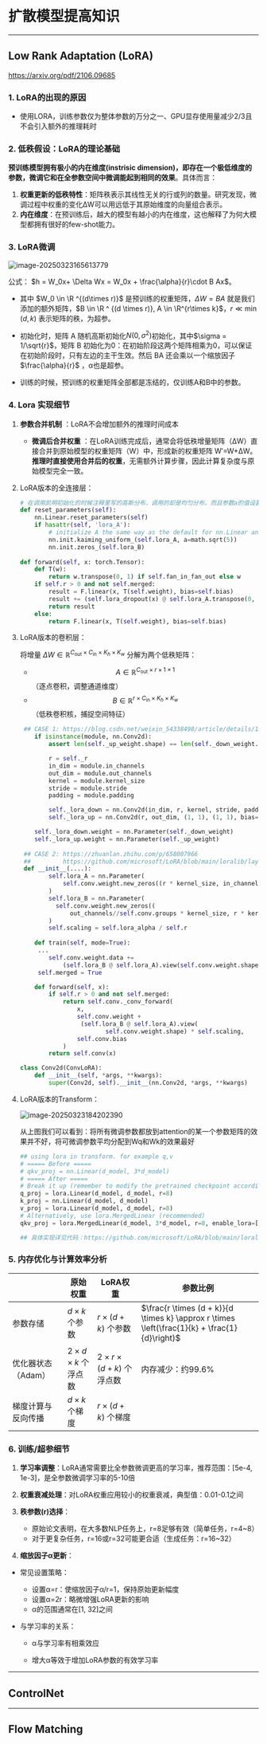 # 扩散模型提高知识

------------------

## Low Rank Adaptation (LoRA)

https://arxiv.org/pdf/2106.09685

###  1. LoRA的出现的原因

+ 使用LORA，训练参数仅为整体参数的万分之一、GPU显存使用量减少2/3且不会引入额外的推理耗时

### 2. 低秩假设：LoRA的理论基础

**预训练模型拥有极小的内在维度(instrisic dimension)，即存在一个极低维度的参数，微调它和在全参数空间中微调能起到相同的效果**。具体而言：

1. **权重更新的低秩特性**：矩阵秩表示其线性无关的行或列的数量。研究发现，微调过程中权重的变化ΔW可以用远低于其原始维度的向量组合表示。
2. **内在维度**：在预训练后，越大的模型有越小的内在维度，这也解释了为何大模型都拥有很好的few-shot能力。

### 3. LoRA微调

![image-20250323165613779](%E6%89%A9%E6%95%A3%E6%A8%A1%E5%9E%8B%E6%8F%90%E9%AB%98%E7%9F%A5%E8%AF%86.assets/image-20250323165613779.png)

公式： $h = W_0x+ \Delta Wx = W_0x + \frac{\alpha}{r}\cdot B Ax$。

+ 其中 $W_0 \in \R ^{(d\times r)}$ 是预训练的权重矩阵，$\Delta W = BA$ 就是我们添加的额外矩阵，$B \in \R ^ {(d \times r)}, A \in \R^{r\times k}$，$r \ll \min(d,k)$ 表示矩阵的秩，为超参。

+ 初始化时，矩阵 A 随机高斯初始化$N(0, \sigma^2)$初始化，其中$\sigma = 1/\sqrt{r}$，矩阵 B 初始化为0：在初始阶段这两个矩阵相乘为0，可以保证在初始阶段时，只有左边的主干生效。然后 BA 还会乘以一个缩放因子 $\frac{\alpha}{r}$ ，α也是超参。
+ 训练的时候，预训练的权重矩阵全部都是冻结的，仅训练A和B中的参数。

### 4. Lora 实现细节

1. **参数合并机制** ：LoRA不会增加额外的推理时间成本

   + **微调后合并权重** ：在LoRA训练完成后，通常会将低秩增量矩阵（ΔW）直接合并到原始模型的权重矩阵（W）中，形成新的权重矩阵 W′=W+ΔW。**推理时直接使用合并后的权重**，无需额外计算步骤，因此计算复杂度与原始模型完全一致。

2. LoRA版本的全连接层：

   ```python
   # 在调用凯明初始化的时候注释里写的高斯分布，调用的却是均匀分布，而且参数a的值设置的是根号5，但a表示的是leaky relu的负斜率系数，一般是0.01这样的小值，不可能超过1
   def reset_parameters(self):
       nn.Linear.reset_parameters(self)
       if hasattr(self, 'lora_A'):
           # initialize A the same way as the default for nn.Linear and B to zero
           nn.init.kaiming_uniform_(self.lora_A, a=math.sqrt(5))
           nn.init.zeros_(self.lora_B)
           
   def forward(self, x: torch.Tensor):
       def T(w):
           return w.transpose(0, 1) if self.fan_in_fan_out else w
       if self.r > 0 and not self.merged:
           result = F.linear(x, T(self.weight), bias=self.bias)            
           result += (self.lora_dropout(x) @ self.lora_A.transpose(0, 1) @ self.lora_B.transpose(0, 1)) * self.scaling
           return result
       else:
           return F.linear(x, T(self.weight), bias=self.bias)
   ```

3. LoRA版本的卷积层：

   将增量 $\Delta W \in \mathbb{R}^{C_{\text{out}} \times C_{\text{in}} \times K_h \times K_w}$ 分解为两个低秩矩阵：
   - $$ A \in \mathbb{R}^{C_{\text{out}} \times r \times 1 \times 1} $$（逐点卷积，调整通道维度）
   - $$ B \in \mathbb{R}^{r \times C_{\text{in}} \times K_h \times K_w} $$（低秩卷积核，捕捉空间特征）  

   ```python
    ## CASE 1: https://blog.csdn.net/weixin_54338498/article/details/136811439
       if isinstance(module, nn.Conv2d):
           assert len(self._up_weight.shape) == len(self._down_weight.shape) == 4
   
           r = self._r
           in_dim = module.in_channels
           out_dim = module.out_channels
           kernel = module.kernel_size
           stride = module.stride
           padding = module.padding
   
           self._lora_down = nn.Conv2d(in_dim, r, kernel, stride, padding, bias=False)
           self._lora_up = nn.Conv2d(r, out_dim, (1, 1), (1, 1), bias=False)
   
       self._lora_down.weight = nn.Parameter(self._down_weight)
       self._lora_up.weight = nn.Parameter(self._up_weight)
       
    ## CASE 2: https://zhuanlan.zhihu.com/p/658007966
    ##         https://github.com/microsoft/LoRA/blob/main/loralib/layers.py
   	def __init__(....):
           self.lora_A = nn.Parameter(
               self.conv.weight.new_zeros((r * kernel_size, in_channels * kernel_size))
           )
           self.lora_B = nn.Parameter(
             self.conv.weight.new_zeros((
                 out_channels//self.conv.groups * kernel_size, r * kernel_size))
           )
           self.scaling = self.lora_alpha / self.r
       
       def train(self, mode=True):
   		...
           self.conv.weight.data += 
               (self.lora_B @ self.lora_A).view(self.conv.weight.shape) * self.scaling
       	self.merged = True
   
       def forward(self, x):
           if self.r > 0 and not self.merged:
               return self.conv._conv_forward(
                   x, 
                   self.conv.weight + 
                   	(self.lora_B @ self.lora_A).view(
                           self.conv.weight.shape) * self.scaling,
                   self.conv.bias
               )
           return self.conv(x)
   
   class Conv2d(ConvLoRA):
       def __init__(self, *args, **kwargs):
           super(Conv2d, self).__init__(nn.Conv2d, *args, **kwargs)
   ```

4. LoRA版本的Transform：

   ![image-20250323184202390](%E6%89%A9%E6%95%A3%E6%A8%A1%E5%9E%8B%E6%8F%90%E9%AB%98%E7%9F%A5%E8%AF%86.assets/image-20250323184202390.png)

   从上图我们可以看到：将所有微调参数都放到attention的某一个参数矩阵的效果并不好，将可微调参数平均分配到Wq和Wk的效果最好

   ```python
   ## using lora in transform. for example q,v 
   # ===== Before =====
   # qkv_proj = nn.Linear(d_model, 3*d_model)
   # ===== After =====
   # Break it up (remember to modify the pretrained checkpoint accordingly)
   q_proj = lora.Linear(d_model, d_model, r=8)
   k_proj = nn.Linear(d_model, d_model)
   v_proj = lora.Linear(d_model, d_model, r=8)
   # Alternatively, use lora.MergedLinear (recommended)
   qkv_proj = lora.MergedLinear(d_model, 3*d_model, r=8, enable_lora=[True, False, True])
   
   ## 具体实现详见代码：https://github.com/microsoft/LoRA/blob/main/loralib/layers.py
   ```

### 5. 内存优化与计算效率分析

|                    | 原始权重                       | **LoRA权重**                         | 参数比例                                                     |
| ------------------ | ------------------------------ | ------------------------------------ | ------------------------------------------------------------ |
| 参数存储           | $d \times k$ 个参数            | $r \times (d + k)$ 个参数            | $\frac{r \times (d + k)}{d \times k} \approx r \times \left(\frac{1}{k} + \frac{1}{d}\right)$ |
| 优化器状态（Adam） | $2 \times d \times k$ 个浮点数 | $2 \times r \times (d + k)$ 个浮点数 | 内存减少：约99.6%                                            |
| 梯度计算与反向传播 | $d \times k$ 个梯度            | $r \times (d + k)$ 个梯度            |                                                              |

### 6. 训练/超参细节

1. **学习率调整**：LoRA通常需要比全参数微调更高的学习率，推荐范围：[5e-4, 1e-3]，是全参数微调学习率的5-10倍

2. **权重衰减处理**：对LoRA权重应用较小的权重衰减，典型值：0.01-0.1之间

3. **秩参数(r)选择**：

   + 原始论文表明，在大多数NLP任务上，r=8足够有效（简单任务，r=4~8）
   + 对于更复杂任务，r=16或r=32可能更合适（生成任务：r=16~32）

4.  **缩放因子α更新**：

   + 常见设置策略：
     + 设置α=r：使缩放因子α/r=1，保持原始更新幅度
     + 设置α=2r：略微增强LoRA更新的影响
     + α的范围通常在[1, 32]之间

   + 与学习率的关系：

     + α与学习率有相乘效应

     + 增大α等效于增加LoRA参数的有效学习率

------------

## ControlNet



------------

## Flow Matching

